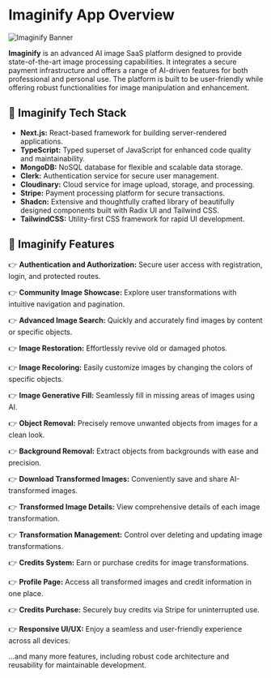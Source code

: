 # Imaginify App Overview

![Imaginify Banner](C:\Users\rishi\OneDrive\Pictures\Screenshots) <!-- Update the path to the actual image location -->

**Imaginify** is an advanced AI image SaaS platform designed to provide state-of-the-art image processing capabilities. It integrates a secure payment infrastructure and offers a range of AI-driven features for both professional and personal use. The platform is built to be user-friendly while offering robust functionalities for image manipulation and enhancement.

## 🚀 Imaginify Tech Stack

- **Next.js:** React-based framework for building server-rendered applications.
- **TypeScript:** Typed superset of JavaScript for enhanced code quality and maintainability.
- **MongoDB:** NoSQL database for flexible and scalable data storage.
- **Clerk:** Authentication service for secure user management.
- **Cloudinary:** Cloud service for image upload, storage, and processing.
- **Stripe:** Payment processing platform for secure transactions.
- **Shadcn:** Extensive and thoughtfully crafted library of beautifully designed components built with Radix UI and Tailwind CSS.
- **TailwindCSS:** Utility-first CSS framework for rapid UI development.

## 🌟 Imaginify Features

👉 **Authentication and Authorization:** Secure user access with registration, login, and protected routes.

👉 **Community Image Showcase:** Explore user transformations with intuitive navigation and pagination.

👉 **Advanced Image Search:** Quickly and accurately find images by content or specific objects.

👉 **Image Restoration:** Effortlessly revive old or damaged photos.

👉 **Image Recoloring:** Easily customize images by changing the colors of specific objects.

👉 **Image Generative Fill:** Seamlessly fill in missing areas of images using AI.

👉 **Object Removal:** Precisely remove unwanted objects from images for a clean look.

👉 **Background Removal:** Extract objects from backgrounds with ease and precision.

👉 **Download Transformed Images:** Conveniently save and share AI-transformed images.

👉 **Transformed Image Details:** View comprehensive details of each image transformation.

👉 **Transformation Management:** Control over deleting and updating image transformations.

👉 **Credits System:** Earn or purchase credits for image transformations.

👉 **Profile Page:** Access all transformed images and credit information in one place.

👉 **Credits Purchase:** Securely buy credits via Stripe for uninterrupted use.

👉 **Responsive UI/UX:** Enjoy a seamless and user-friendly experience across all devices.

...and many more features, including robust code architecture and reusability for maintainable development.

